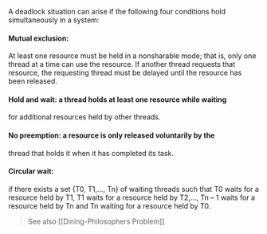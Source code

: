 A deadlock situation can arise if the following four conditions hold
simultaneously in a system:

#### **Mutual exclusion:**
At least one resource must be held in a nonsharable mode; that is, only one thread at a time can use the resource. If another thread requests that resource, the requesting thread must be delayed until the resource has been released.

#### **Hold and wait:** a thread holds at least one resource while waiting
for additional resources held by other threads.

#### **No preemption:** a resource is only released voluntarily by the
thread that holds it when it has completed its task.

#### Circular wait:
if there exists a set {T0, T1,…, Tn} of waiting threads
such that T0 waits for a resource held by T1, T1 waits for a resource
held by T2,…, Tn – 1 waits for a resource held by Tn and Tn waiting
for a resource held by T0.

>See also [[Dining-Philosophers Problem]]

